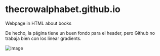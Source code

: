 # thecrowalphabet.github.io
Webpage in HTML about books

De hecho, la página tiene un buen fondo para el header, pero Github no trabaja bien con los linear gradients.

![image](https://user-images.githubusercontent.com/78937829/219903399-0a506d9e-cecc-41cc-8444-d8736592b7b4.png)

